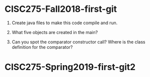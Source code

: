 # CISC275-Fall2018-first-git
1. Create java files to make this code compile and run.

2. What five objects are created in the main?

3. Can you spot the comparator constructor call? Where is the class definition for the comparator?
# CISC275-Spring2019-first-git2
